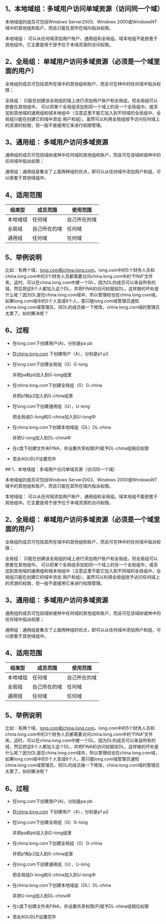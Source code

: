 <html>
<body>
<!--StartFragment--><h2>1、本地域组：多域用户访问单域资源（访问同一个域）</h2>
<p>本地域组的成员可包括Windows Server2003、Windows 2000或WindowsNT域中的其他组和账户，而且只能在其所在域内指派权限。</p>
<p>本地域组： 可以从任何域添加用户账户、通用组和全局组。域本地组不能嵌套于其他组中。它主要是用于授予位于本域资源的访问权限。</p>
<h2>2、全局组： 单域用户访问多域资源（必须是一个域里面的用户）</h2>
<p>全局组的成员可包括其所在域中的其他组和账户，而且可在林中的任何域中指派权限；</p>
<p>全局组： 只能在创建该全局组的域上进行添加用户账户和全局组，但全局组可以嵌套在其他组中。
可以将某个全局组添加到同一个域上的另一个全局组中，或添加到其他域的通用组和域本地组中（注意这里不能它加入到不同域的全局组中，全局组只能在创建它的域中添加
用户和组）。虽然可以利用全局组授予访问任何域上的资源的权限，但一般不直接用它来进行权限管理。</p>
<h2>3、通用组： 多域用户访问多域资源</h2>
<p>通用组的成员可包括域树或林中任何域的其他组和账户，而且可在该域树或林中的任何域中指派权限；</p>
<p>通用组：通用组是集合了上面两种组的优点，即可以从任何域中添加用户和组，可以嵌套于其他域组中。</p>
<h2>4、适用范围</h2>

组类型 | 成员范围 | 使用范围
-- | -- | --
本地域组 | 任何域 | 自己所在的域
全局组 | 自己所在的域 | 任何域
通用组 | 任何域 | 任何域


<h2>5、举例说明</h2>
<p>比如：有两个域，<a href="http://long.xn--comchina-1c2n.long.com">long.com和china.long.com</a>，long.com中的5个财务人员和china.long.com中的3个财务人员都需要访问china.long.com中的“FINA”文件夹。这时，可以在china.long.com中建一个DL，因为DL的成员可以来自所有的域，然后把这8个人都加入这个DL，并把FINA的访问权赋给DL。这样做的坏处是什么呢？因为DL是在china.long.com域中，所以管理权也在china.long.com域，如果long.com域中的5个人变成6个人，那只能long.com域管理员通知china.long.com域管理员，将DL的成员做一下修改，china.long.com域的管理员太累了。如何解决呢？</p>
<h2>6、过程</h2>
<ul>
<li>
<p>在long.com下创建用户(A)，分别是pa pb</p>
</li>
<li>
<p><a href="http://xn--china-8w2i.long.com">在china.long.com</a> 下创建用户（A），分别是p1 p2</p>
</li>
<li>
<p>在long.com下创建全局组（G）G-long</p>
<p>并把pa和pb加入到G-long组里</p>
</li>
<li>
<p>在china.long.com下创建全局组（G）G-china</p>
<p>并把p1和p2加入到G-china组里</p>
</li>
<li>
<p>在long.com下创建通用组（U），U-long</p>
<p>把全局组G-long和G-china加入到U-long中</p>
</li>
<li>
<p>在china.long.com下创建本地域组（DL）DL-china</p>
<p>并把U-long加入到DL-china中</p>
</li>
<li>
<p>在c盘下创建文件夹FINA，并设置共享权限(P)赋予DL-china组相应权限</p>
</li>
<li>
<p>至此AGUDLP设置完毕</p>
</li>
</ul>
<!-- notionvc: 60c8bbec-1da3-42e7-b9ec-f6efba984cda --><!--EndFragment-->
</body>
</html>## 1、本地域组：多域用户访问单域资源（访问同一个域）

本地域组的成员可包括Windows Server2003、Windows 2000或WindowsNT域中的其他组和账户，而且只能在其所在域内指派权限。

本地域组： 可以从任何域添加用户账户、通用组和全局组。域本地组不能嵌套于其他组中。它主要是用于授予位于本域资源的访问权限。

## 2、全局组： 单域用户访问多域资源（必须是一个域里面的用户）

全局组的成员可包括其所在域中的其他组和账户，而且可在林中的任何域中指派权限；

全局组： 只能在创建该全局组的域上进行添加用户账户和全局组，但全局组可以嵌套在其他组中。
可以将某个全局组添加到同一个域上的另一个全局组中，或添加到其他域的通用组和域本地组中（注意这里不能它加入到不同域的全局组中，全局组只能在创建它的域中添加
用户和组）。虽然可以利用全局组授予访问任何域上的资源的权限，但一般不直接用它来进行权限管理。

## 3、通用组： 多域用户访问多域资源

通用组的成员可包括域树或林中任何域的其他组和账户，而且可在该域树或林中的任何域中指派权限；

通用组：通用组是集合了上面两种组的优点，即可以从任何域中添加用户和组，可以嵌套于其他域组中。

## 4、适用范围

| 组类型 | 成员范围 | 使用范围 |
| --- | --- | --- |
| 本地域组 | 任何域 | 自己所在的域 |
| 全局组 | 自己所在的域 | 任何域 |
| 通用组 | 任何域 | 任何域 |

## 5、举例说明

比如：有两个域，[long.com和china.long.com](http://long.xn--comchina-1c2n.long.com/)，long.com中的5个财务人员和china.long.com中的3个财务人员都需要访问china.long.com中的“FINA”文件夹。这时，可以在china.long.com中建一个DL，因为DL的成员可以来自所有的域，然后把这8个人都加入这个DL，并把FINA的访问权赋给DL。这样做的坏处是什么呢？因为DL是在china.long.com域中，所以管理权也在china.long.com域，如果long.com域中的5个人变成6个人，那只能long.com域管理员通知china.long.com域管理员，将DL的成员做一下修改，china.long.com域的管理员太累了。如何解决呢？

## 6、过程

- 在long.com下创建用户(A)，分别是pa pb
- [在china.long.com](http://xn--china-8w2i.long.com/) 下创建用户（A），分别是p1 p2
- 在long.com下创建全局组（G）G-long

   并把pa和pb加入到G-long组里

- 在china.long.com下创建全局组（G）G-china

   并把p1和p2加入到G-china组里

- 在long.com下创建通用组（U），U-long

   把全局组G-long和G-china加入到U-long中

- 在china.long.com下创建本地域组（DL）DL-china

   并把U-long加入到DL-china中

- 在c盘下创建文件夹FINA，并设置共享权限(P)赋予DL-china组相应权限
- 至此AGUDLP设置完毕